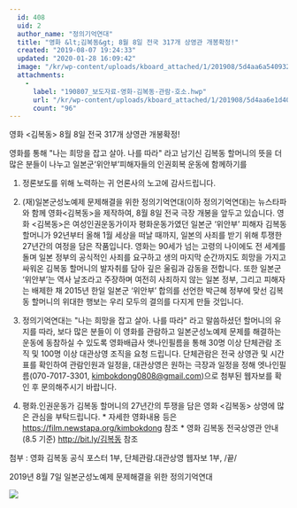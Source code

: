 ```yaml
---
  id: 408
  uid: 2
  author_name: "정의기억연대"
  title: "영화 &lt;김복동&gt; 8월 8일 전국 317개 상영관 개봉확정!"
  created: "2019-08-07 19:24:33"
  updated: "2020-01-28 16:09:42"
  image: "/kr/wp-content/uploads/kboard_attached/1/201908/5d4aa6a5409323371276.jpg"
  attachments: 
    - 
      label: "190807_보도자료-영화-김복동-관람-호소.hwp"
      url: "/kr/wp-content/uploads/kboard_attached/1/201908/5d4aa6e1d40ba2418712.hwp"
      count: "96"
---
```

영화 <김복동> 8월 8일 전국 317개 상영관 개봉확정!
 
영화를 통해 "나는 희망을 잡고 살아. 나를 따라" 라고 남기신 김복동 할머니의 뜻을 더 많은 분들이 나누고 일본군‘위안부’피해자들의 인권회복 운동에 함께하기를
1. 정론보도를 위해 노력하는 귀 언론사의 노고에 감사드립니다. 

2. (재)일본군성노예제 문제해결을 위한 정의기억연대(이하 정의기억연대)는 뉴스타파와 함께 영화<김복동>을 제작하여, 8월 8일 전국 극장 개봉을 앞두고 있습니다. 영화 <김복동>은 여성인권운동가이자 평화운동가였던 일본군 ‘위안부’ 피해자 김복동 할머니가 92년부터 올해 1월 세상을 떠날 때까지, 일본의 사죄를 받기 위해 투쟁한 27년간의 여정을 담은 작품입니다. 영화는 90세가 넘는 고령의 나이에도 전 세계를 돌며 일본 정부의 공식적인 사죄를 요구하고 생의 마지막 순간까지도 희망을 가지고 싸워온 김복동 할머니의 발자취를 담아 깊은 울림과 감동을 전합니다. 또한 일본군 ‘위안부’는 역사 날조라고 주장하며 여전히 사죄하지 않는 일본 정부, 그리고 피해자는 배제한 채 2015년 한일 일본군 ‘위안부’ 합의를 선언한 박근혜 정부에 맞선 김복동 할머니의 위대한 행보는 우리 모두의 결의를 다지게 만들 것입니다.

3. 정의기억연대는 "나는 희망을 잡고 살아. 나를 따라" 라고 말씀하셨던 할머니의 유지를 따라, 보다 많은 분들이 이 영화를 관람하고 일본군성노예제 문제를 해결하는 운동에 동참하실 수 있도록 영화배급사 앳나인필름을 통해 30명 이상 단체관람 조직 및 100명 이상 대관상영 조직을 요청 드립니다. 단체관람은 전국 상영관 및 시간표를 확인하여 관람인원과 일정을, 대관상영은 원하는 극장과 일정을 정해 엣나인필름(070-7017-3301, kimbokdong0808@gmail.com)으로 첨부된 웹자보를 확인 후 문의해주시기 바랍니다. 

4. 평화.인권운동가 김복동 할머니의 27년간의 투쟁을 담은 영화 <김복동> 상영에 많은 관심을 부탁드립니다. 
\* 자세한 영화내용 등은 https://film.newstapa.org/kimbokdong 참조 
\* 영화 김복동 전국상영관 안내 (8.5 기준) http://bit.ly/김복동 참조 


첨부 : 영화 김복동 공식 포스터 1부, 단체관람.대관상영 웹자보 1부, /끝/

2019년 8월 7일 
일본군성노예제 문제해결을 위한 정의기억연대
  
 ![](/kr/wp-content/uploads/kboard_attached/1/201908/5d4aa6a5409323371276.jpg)